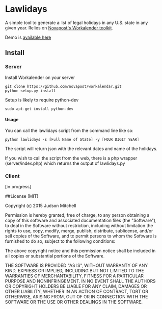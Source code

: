 # Lawlidays 

A simple tool to generate a list of legal holidays in any U.S. state 
in any given year. Relies on [Novapost's Workalender toolkit](https://github.com/novapost/workalendar).

Demo is [available here](http://loyolalawtech.org/lawlidays/)

## Install

### Server
Install Workalender on your server

```
git clone https://github.com/novapost/workalendar.git
python setup.py install
```

Setup is likely to require python-dev
```
sudo apt-get install python-dev
```

#### Usage

You can call the lawlidays script from the command line like so:

```
python lawlidays -s [Full Name of State] -y [FOUR DIGIT YEAR]
```

The script will return json with the relevant dates and name of the holidays.

If you wish to call the script from the web, there is a php wrapper (server/index.php)
which returns the output of lawlidays.py

### Client

[in progress]

##License (MIT)

Copyright (c) 2015 Judson Mitchell

Permission is hereby granted, free of charge, to any person obtaining a copy of
this software and associated documentation files (the "Software"), to deal in the
Software without restriction, including without limitation the rights to use,
copy, modify, merge, publish, distribute, sublicense, and/or sell copies of the
Software, and to permit persons to whom the Software is furnished to do so, 
subject to the following conditions:

The above copyright notice and this permission notice shall be included in all
copies or substantial portions of the Software.

THE SOFTWARE IS PROVIDED "AS IS", WITHOUT WARRANTY OF ANY KIND, EXPRESS OR IMPLIED, 
INCLUDING BUT NOT LIMITED TO THE WARRANTIES OF MERCHANTABILITY, FITNESS FOR A PARTICULAR
PURPOSE AND NONINFRINGEMENT. IN NO EVENT SHALL THE AUTHORS OR COPYRIGHT HOLDERS BE
LIABLE FOR ANY CLAIM, DAMAGES OR OTHER LIABILITY, WHETHER IN AN ACTION OF CONTRACT,
TORT OR OTHERWISE, ARISING FROM, OUT OF OR IN CONNECTION WITH THE SOFTWARE OR
THE USE OR OTHER DEALINGS IN THE SOFTWARE.


